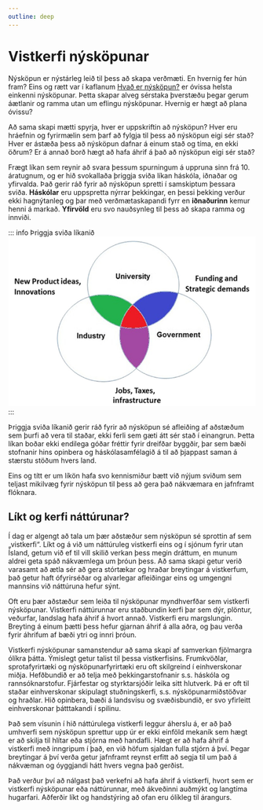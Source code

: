 ```yaml
---
outline: deep
---
```


# Vistkerfi nýsköpunar

Nýsköpun er nýstárleg leið til þess að skapa verðmæti. En hvernig fer hún fram? Eins og rætt var í kaflanum [Hvað er nýsköpun?](/inngangur/hvad_er_nyskopun) er óvissa helsta einkenni nýsköpunar. Þetta skapar alveg sérstaka þverstæðu þegar gerum áætlanir og ramma utan um eflingu nýsköpunar. Hvernig er hægt að plana óvissu?
 
Að sama skapi mætti spyrja, hver er uppskriftin að nýsköpun? Hver eru hráefnin og fyrirmælin sem þarf að fylgja til þess að nýsköpun eigi sér stað? Hver er ástæða þess að nýsköpun dafnar á einum stað og tíma, en ekki öðrum? Er á annað borð hægt að hafa áhrif á það að nýsköpun eigi sér stað?
 
Frægt líkan sem reynir að svara þessum spurningum á uppruna sinn frá 10. áratugnum, og er hið svokallaða þriggja sviða líkan háskóla, iðnaðar og yfirvalda. Það gerir ráð fyrir að nýsköpun spretti í samskiptum þessara sviða. **Háskólar** eru uppspretta nýrrar þekkingar, en þessi þekking verður ekki hagnýtanleg og þar með verðmætaskapandi fyrr en **iðnaðurinn** kemur henni á markað. **Yfirvöld** eru svo nauðsynleg til þess að skapa ramma og innviði.

::: info Þriggja sviða líkanið
![Þriggja sviða líkanið](/photos/triple-helix.png)
:::

 
Þriggja sviða líkanið gerir ráð fyrir að nýsköpun sé afleiðing af aðstæðum sem þurfi að vera til staðar, ekki ferli sem gæti átt sér stað í einangrun. Þetta líkan boðar ekki endilega góðar fréttir fyrir dreifðar byggðir, þar sem bæði stofnanir hins opinbera og háskólasamfélagið á til að þjappast saman á stærstu stöðum hvers land. 

Eins og títt er um líkön hafa svo kennismiður bætt við nýjum sviðum sem teljast mikilvæg fyrir nýsköpun til þess að gera það nákvæmara en jafnframt flóknara.
 
## Líkt og kerfi náttúrunar?

Í dag er algengt að tala um þær aðstæður sem nýsköpun sé sprottin af sem „vistkerfi“. Líkt og á við um náttúruleg vistkerfi eins og í sjónum fyrir utan Ísland, getum við ef til vill skilið verkan þess megin dráttum, en munum aldrei geta spáð nákvæmlega um þróun þess. Að sama skapi getur verið varasamt að ætla sér að gera stórtækar og hraðar breytingar á vistkerfum, það getur haft ófyrirséðar og alvarlegar afleiðingar eins og umgengni mannsins við náttúruna hefur sýnt.

Oft eru þær aðstæður sem leiða til nýsköpunar myndhverfðar sem vistkerfi nýsköpunar. Vistkerfi náttúrunnar eru staðbundin kerfi þar sem dýr, plöntur, veðurfar, landslag hafa áhrif á hvort annað. Vistkerfi eru margslungin. Breyting á einum þætti þess hefur gjarnan áhrif á alla aðra, og þau verða fyrir áhrifum af bæði ytri og innri þróun.

Vistkerfi nýsköpunar samanstendur að sama skapi af samverkan fjölmargra ólíkra þátta. Ýmislegt getur talist til þessa vistkerfisins. Frumkvöðlar, sprotafyrirtæki og nýsköpunarfyrirtæki eru oft skilgreind í einhverskonar miðja. Hefðbundið er að telja með þekkingarstofnanir s.s. háskóla og rannsóknarstofur. Fjárfestar og styrktarsjóðir leika sitt hlutverk. Þá er oft til staðar einhverskonar skipulagt stuðningskerfi, s.s. nýsköpunarmiðstöðvar og hraðlar. Hið opinbera, bæði á landsvísu og svæðisbundið, er svo yfirleitt einhverskonar þátttakandi í spilinu.

Það sem vísunin í hið náttúrulega vistkerfi leggur áherslu á, er að það umhverfi sem nýsköpun sprettur upp úr er ekki einföld mekaník sem hægt er að skilja til hlítar eða stjórna með handafli. Hægt er að hafa áhrif á vistkerfi með inngripum í það, en við höfum sjaldan fulla stjórn á því. Þegar breytingar á því verða getur jafnframt reynst erfitt að segja til um það á nákvæman og óyggjandi hátt hvers vegna það gerðist.

Það verður því að nálgast það verkefni að hafa áhrif á vistkerfi, hvort sem er vistkerfi nýsköpunar eða náttúrunnar, með ákveðinni auðmýkt og langtíma hugarfari. Aðferðir líkt og handstýring að ofan eru ólíkleg til árangurs.

